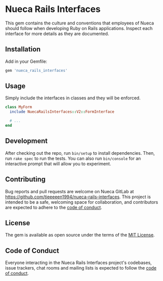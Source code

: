 # Nueca Rails Interfaces

This gem contains the culture and conventions that employees of Nueca should follow when developing Ruby on Rails applications. Inspect each interface for more details as they are documented.

## Installation

Add in your Gemfile:

```ruby
gem 'nueca_rails_interfaces'
```

## Usage

Simply include the interfaces in classes and they will be enforced.

```ruby
class MyForm
  include NuecaRailsInterfaces::V2::FormInterface

  # ...
end
```

## Development

After checking out the repo, run `bin/setup` to install dependencies. Then, run `rake spec` to run the tests. You can also run `bin/console` for an interactive prompt that will allow you to experiment.

## Contributing

Bug reports and pull requests are welcome on Nueca GitLab at https://github.com/tieeeeen1994/nueca-rails-interfaces. This project is intended to be a safe, welcoming space for collaboration, and contributors are expected to adhere to the [code of conduct](https://github.com/tieeeeen1994/nueca-rails-interfaces/-/blob/main/CODE_OF_CONDUCT.md).

## License

The gem is available as open source under the terms of the [MIT License](https://opensource.org/licenses/MIT).

## Code of Conduct

Everyone interacting in the Nueca Rails Interfaces project's codebases, issue trackers, chat rooms and mailing lists is expected to follow the [code of conduct](https://github.com/tieeeeen1994/nueca-rails-interfaces/-/blob/main/CODE_OF_CONDUCT.md).

